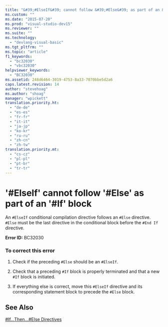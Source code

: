 ```yaml
---
title: "&#39;#ElseIf&#39; cannot follow &#39;#Else&#39; as part of an &#39;#If&#39; block | Microsoft Docs"
ms.custom: ""
ms.date: "2015-07-20"
ms.prod: "visual-studio-dev15"
ms.reviewer: ""
ms.suite: ""
ms.technology: 
  - "devlang-visual-basic"
ms.tgt_pltfrm: ""
ms.topic: "article"
f1_keywords: 
  - "bc32030"
  - "vbc32030"
helpviewer_keywords: 
  - "BC32030"
ms.assetid: 248d6464-3019-4753-8a33-7070bbe5d2a6
caps.latest.revision: 14
author: "stevehoag"
ms.author: "shoag"
manager: "wpickett"
translation.priority.ht: 
  - "de-de"
  - "es-es"
  - "fr-fr"
  - "it-it"
  - "ja-jp"
  - "ko-kr"
  - "ru-ru"
  - "zh-cn"
  - "zh-tw"
translation.priority.mt: 
  - "cs-cz"
  - "pl-pl"
  - "pt-br"
  - "tr-tr"
---
```

# &#39;#ElseIf&#39; cannot follow &#39;#Else&#39; as part of an &#39;#If&#39; block
An `#ElseIf` conditional compilation directive follows an `#Else` directive. `#Else` must be the last directive in the conditional block before the `#End If` directive.  
  
 **Error ID:** BC32030  
  
### To correct this error  
  
1.  Check if the preceding `#Else` should be an `#ElseIf`.  
  
2.  Check that a preceding `#If` block is properly terminated and that a new `#If` block is initiated.  
  
3.  If everything else is correct, move this `#ElseIf` directive and its corresponding statement block to precede the `#Else` block.  
  
## See Also  
 [#If...Then...#Else Directives](/dotnet/visual-basic/language-reference/directives/if-then-else-directives)